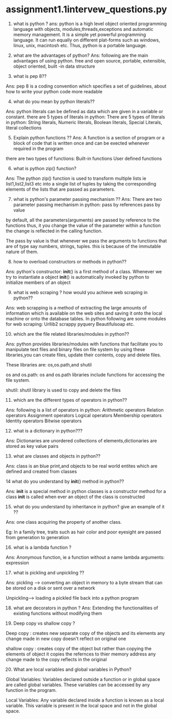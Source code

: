 # assignment1.1intervew_questions.py
1. what is python ? 
ans: python is a high level object oriented programming language with objects, modules,threads,exceptions and automatic memory management. It is a simple yet powerful programming
language. It can run equally on different plat-forms such as windows, linux, unix, macintosh etc. Thus, python is a portable language.


2. what are the advantages of python? 
Ans: following are the main advantages of using python.
free and open source, portable, extensible, object oriented, built -in data structure


3. what is pep 8??

Ans: pep 8 is a coding convention which specifies a set of guidelines, about how to write your python code more readable

4. what do you mean by python literals??

Ans: python literals can be defined as data which are given in a variable or constant. there are 5 types of literals in python:
There are 5 types of literals in python:
String literals,
Numeric literals,
Boolean literals, 
Special Literals,
literal collections

5.  Explain python functions ??
Ans: A function is a section of program or a block of code that is written once and can be exected whenever required in the program

there are two types of functions:
Built-in functions
User defined functions

6. what is python zip() function?

Ans: The python zip() function is used to transform multiple lists ie list1,list2,list3 etc into a single list of tuples by taking 
the corresponding elements of the lists that are passed as parameters.


7. what is python's parameter passing mechanism ??
Ans: There are two parameter passing mechanism in python:
pass by references
pass by value

by default, all the parameters(arguments) are passed by reference to the functions thus, it you change the value of the 
parameter within a function the change is reflected in the calling function.

The pass by value is that whenever we pass the arguments to functions that are of type say numbers, strings, tuples. 
this is because of the immutable nature of them.

8. how to overload constructors or methods in python??

Ans: python's constructor: __init__() is a first method of a class. Whenever we try to instantiate a object __init__() is 
automatically invoked by python to initialize members of an object

9. what is web scraping ? how would you achieve web scraping in python??

Ans: web scrapping is a method of extracting the large amounts of information which is available on the web sites and saving
it onto the local machine or onto the database tables.
In python following are some modules for web scraping:
Urllib2
scrappy
pyquery
Beautifulsoap etc.

10. which are the file related libraries/modules in python??

Ans: python provides libraries/modules with functions that facilitate you to manipulate text files and binary files on file system
by using these libraries,you can create files, update their contents, copy and delete files.

These libraries are: os,os.path,and shutil

os and os.path: os and os.path libraries include functions for accessing the file system.

shutil: shutil library is used to copy and delete the files

11. which are the different types of operators in python??

Ans: following is a list of operators in python:
Arithmetic operators
Relation   operators
Assignment operators
Logical    operators
Membership operators
Identity   operators
Bitwise    operators

12. what is a dictionary in python??? 

Ans: Dictionaries are unordered collections of elements,dictionaries are stored as key value pairs 

13. what are classes and objects in python??

Ans: class is an blue print,and objects to be real world entites which are defined and created from classes 

14 what do you understand by __init__() method in python?? 

Ans: __init__ is a special method in python classes
is a constructor method for a class 
__init__ is called when ever an object of the class is constructed

15. what do you understand by inheritance in python? give an example of it ??

Ans: one class acquiring the property of another class.

Eg: In a family tree, traits such as hair color and poor eyesight are passed from generation to generation


16) what is a lambda function ? 

Ans: Anonymous function, ie a function without a name
lambda arguments: expression

17) what is pickling and unpickling ??

Ans: pickling --> converting an object in memory to a byte stream that can be stored on a disk or sent over a network

Unpickling--> loading a pickled file back into a python program

18. what are decorators in python ?
Ans:  Extending the functionalities of existing functions without modifying them 

19. Deep copy vs shallow copy ?

Deep copy : creates new separate copy of the objects and its elements 
any change made in new copy doesn't reflect on original one

shallow copy : creates copy of the object but rather than copying the elements of object it copies the refernces to thier memory address
any change made to the copy reflects in the original


20. What are local variables and global variables in Python?

Global Variables:
Variables declared outside a function or in global space are called global variables. 
These variables can be accessed by any function in the program.

Local Variables:
Any variable declared inside a function is known as a local variable.
This variable is present in the local space and not in the global space.
